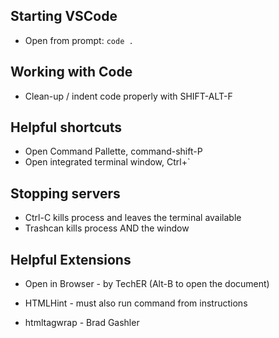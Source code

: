 ## Starting VSCode
* Open from prompt:  `code .`

## Working with Code
* Clean-up / indent code properly with SHIFT-ALT-F

## Helpful shortcuts
* Open Command Pallette, command-shift-P
* Open integrated terminal window, Ctrl+`

## Stopping servers
* Ctrl-C kills process and leaves the terminal available
* Trashcan kills process AND the window

## Helpful Extensions
* Open in Browser - by TechER (Alt-B to open the document)

* HTMLHint - must also run command from instructions
* htmltagwrap - Brad Gashler